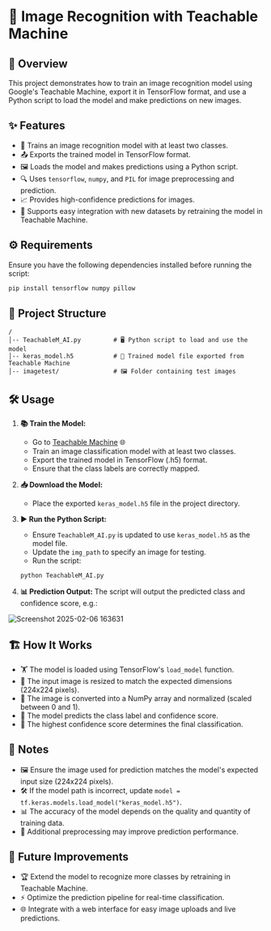 # 🚀 Image Recognition with Teachable Machine

## 📌 Overview
This project demonstrates how to train an image recognition model using Google's Teachable Machine, export it in TensorFlow format, and use a Python script to load the model and make predictions on new images.



## ✨ Features
- 🎯 Trains an image recognition model with at least two classes.
- 📤 Exports the trained model in TensorFlow format.
- 🖼️ Loads the model and makes predictions using a Python script.
- 🔍 Uses `tensorflow`, `numpy`, and `PIL` for image preprocessing and prediction.
- 📈 Provides high-confidence predictions for images.
- 🔄 Supports easy integration with new datasets by retraining the model in Teachable Machine.




## ⚙️ Requirements
Ensure you have the following dependencies installed before running the script:

```sh
pip install tensorflow numpy pillow
```



## 📁 Project Structure
```
/
│-- TeachableM_AI.py         # 🖥️ Python script to load and use the model
│-- keras_model.h5           # 🤖 Trained model file exported from Teachable Machine
│-- imagetest/               # 🖼️ Folder containing test images
```



## 🛠️ Usage
1. **📚 Train the Model:**
   - Go to [Teachable Machine](https://teachablemachine.withgoogle.com/) 🌐
   - Train an image classification model with at least two classes.
   - Export the trained model in TensorFlow (.h5) format.
   - Ensure that the class labels are correctly mapped.




2. **📥 Download the Model:**
   - Place the exported `keras_model.h5` file in the project directory.




3. **▶️ Run the Python Script:**
   - Ensure `TeachableM_AI.py` is updated to use `keras_model.h5` as the model file.
   - Update the `img_path` to specify an image for testing.
   - Run the script:

   ```sh
   python TeachableM_AI.py
   ```



4. **📊 Prediction Output:**
   The script will output the predicted class and confidence score, e.g.:
   
![Screenshot 2025-02-06 163631](https://github.com/user-attachments/assets/6444b11c-e903-45e0-95b9-2be4e9e08bae)


  

## 🏗️ How It Works
- 🏋️ The model is loaded using TensorFlow's `load_model` function.
- 🔄 The input image is resized to match the expected dimensions (224x224 pixels).
- 🔢 The image is converted into a NumPy array and normalized (scaled between 0 and 1).
- 🎯 The model predicts the class label and confidence score.
- 📌 The highest confidence score determines the final classification.



## 📝 Notes
- 🖼️ Ensure the image used for prediction matches the model's expected input size (224x224 pixels).
- 🛠️ If the model path is incorrect, update `model = tf.keras.models.load_model("keras_model.h5")`.
- 📊 The accuracy of the model depends on the quality and quantity of training data.
- 🔄 Additional preprocessing may improve prediction performance.



## 🚀 Future Improvements
- 🏆 Extend the model to recognize more classes by retraining in Teachable Machine.
- ⚡ Optimize the prediction pipeline for real-time classification.
- 🌐 Integrate with a web interface for easy image uploads and live predictions.





